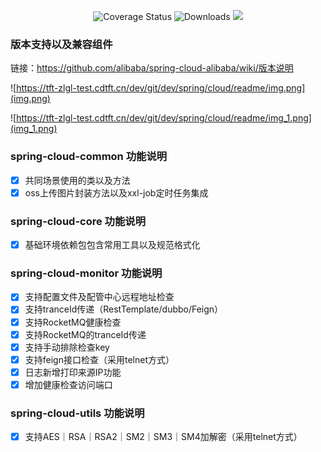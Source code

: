 <p align="center">
 <img src="https://img.shields.io/badge/Spring%20Cloud-2021-blue.svg" alt="Coverage Status">
 <img src="https://img.shields.io/badge/Spring%20Boot-2.7-blue.svg" alt="Downloads">
 <img src="https://img.shields.io/github/license/pig-mesh/pig"/>
</p>

### 版本支持以及兼容组件

链接：https://github.com/alibaba/spring-cloud-alibaba/wiki/版本说明

![https://tft-zlgl-test.cdtft.cn/dev/git/dev/spring/cloud/readme/img.png](img.png)

![https://tft-zlgl-test.cdtft.cn/dev/git/dev/spring/cloud/readme/img_1.png](img_1.png)

### spring-cloud-common 功能说明

- [x] 共同场景使用的类以及方法
- [x] oss上传图片封装方法以及xxl-job定时任务集成

### spring-cloud-core 功能说明

- [x] 基础环境依赖包包含常用工具以及规范格式化

### spring-cloud-monitor 功能说明

- [x] 支持配置文件及配管中心远程地址检查
- [x] 支持tranceId传递（RestTemplate/dubbo/Feign）
- [x] 支持RocketMQ健康检查
- [x] 支持RocketMQ的tranceId传递
- [x] 支持手动排除检查key
- [x] 支持feign接口检查（采用telnet方式）
- [x] 日志新增打印来源IP功能
- [x] 增加健康检查访问端口

### spring-cloud-utils 功能说明

- [x] 支持AES｜RSA｜RSA2｜SM2｜SM3｜SM4加解密（采用telnet方式）


